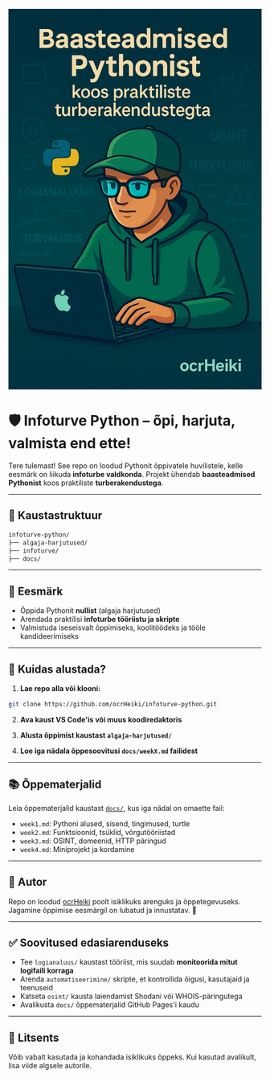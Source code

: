 ![Baasteadmised Pythonist koos praktiliste turberakendustegta kaanepilt](docs/python.png)

# 🛡️ Infoturve Python – õpi, harjuta, valmista end ette!

Tere tulemast! See repo on loodud Pythonit õppivatele huvilistele, kelle eesmärk on liikuda **infoturbe valdkonda**. Projekt ühendab **baasteadmised Pythonist** koos praktiliste **turberakendustega**.

---

## 📁 Kaustastruktuur

```
infoturve-python/
├── algaja-harjutused/
├── infoturve/
├── docs/
```

---

## 🧠 Eesmärk

- Õppida Pythonit **nullist** (algaja harjutused)
- Arendada praktilisi **infoturbe tööriistu ja skripte**
- Valmistuda iseseisvalt õppimiseks, koolitöödeks ja tööle kandideerimiseks

---

## 🚀 Kuidas alustada?

1. **Lae repo alla või klooni:**

```bash
git clone https://github.com/ocrHeiki/infoturve-python.git
```

2. **Ava kaust VS Code'is või muus koodiredaktoris**

3. **Alusta õppimist kaustast `algaja-harjutused/`**

4. **Loe iga nädala õppesoovitusi `docs/weekX.md` failidest**

---

## 📚 Õppematerjalid

Leia õppematerjalid kaustast [`docs/`](docs/), kus iga nädal on omaette fail:

- `week1.md`: Pythoni alused, sisend, tingimused, turtle
- `week2.md`: Funktsioonid, tsüklid, võrgutööriistad
- `week3.md`: OSINT, domeenid, HTTP päringud
- `week4.md`: Miniprojekt ja kordamine

---

## 💬 Autor

Repo on loodud [ocrHeiki](https://github.com/ocrHeiki) poolt isiklikuks arenguks ja õppetegevuseks. Jagamine õppimise eesmärgil on lubatud ja innustatav. 🙌

---

## ✅ Soovitused edasiarenduseks

- Tee `logianaluus/` kaustast tööriist, mis suudab **monitoorida mitut logifaili korraga**
- Arenda `automatiseerimine/` skripte, et kontrollida õigusi, kasutajaid ja teenuseid
- Katseta `osint/` kausta laiendamist Shodani või WHOIS-päringutega
- Avalikusta `docs/` õppematerjalid GitHub Pages'i kaudu

---

## 📜 Litsents

Võib vabalt kasutada ja kohandada isiklikuks õppeks. Kui kasutad avalikult, lisa viide algsele autorile.
